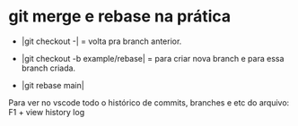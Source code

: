 # git merge e rebase na prática

 - |git checkout -| = volta pra branch anterior.
 - |git checkout -b example/rebase| = para criar nova branch e para essa branch criada.

 - |git rebase main|

Para ver no vscode todo o histórico de commits, branches e etc do arquivo: 
 F1 + view history log 
